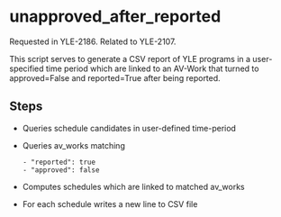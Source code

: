 # unapproved_after_reported

Requested in YLE-2186. Related to YLE-2107.

This script serves to generate a CSV report of YLE programs in a user-specified time period which are linked to an AV-Work that turned to approved=False and reported=True after being reported.

## Steps

- Queries schedule candidates in user-defined time-period
- Queries av_works matching

      - "reported": true
      - "approved": false

- Computes schedules which are linked to matched av_works
- For each schedule writes a new line to CSV file